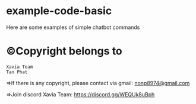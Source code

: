 # example-code-basic

Here are some examples of simple chatbot commands

# ©Copyright belongs to 
    Xavia Team
    Tan Phat 

=>If there is any copyright, please contact via gmail: nonp8974@gmail.com

=>Join discord Xavia Team: https://discord.gg/WEQUk8uBph
